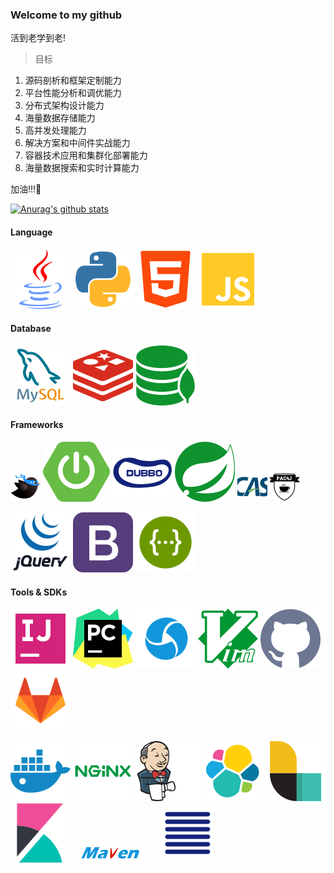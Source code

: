 ### Welcome to my github

<!--
**kings1990/kings1990** is a ✨ _special_ ✨ repository because its `README.md` (this file) appears on your GitHub profile.

Here are some ideas to get you started:

- 🔭 I’m currently working on ...
- 🌱 I’m currently learning ...
- 👯 I’m looking to collaborate on ...
- 🤔 I’m looking for help with ...
- 💬 Ask me about ...
- 📫 How to reach me: ...
- 😄 Pronouns: ...
- ⚡ Fun fact: ...
-->

活到老学到老!

> 目标
  1. 源码剖析和框架定制能力
  2. 平台性能分析和调优能力
  3. 分布式架构设计能力
  4. 海量数据存储能力
  5. 高并发处理能力
  6. 解决方案和中间件实战能力
  7. 容器技术应用和集群化部署能力
  8. 海量数据搜索和实时计算能力

加油!!!🤪

[![Anurag's github stats](https://github-readme-stats.vercel.app/api?username=kings1990&show_icons=true&theme=cobalt)](https://github.com/kings1990)

#### Language
![java](./imgs/language/java.svg "java")
![python](./imgs/language/python.svg "python")
![html](./imgs/language/html.svg "html")
![JavaScript](./imgs/frameworks/JavaScript.svg "JavaScript")

#### Database
![mysql](./imgs/db/mysql.svg "mysql")
![redis](./imgs/db/redis.svg "redis")
![mongodb](./imgs/db/mongodb.svg "mongodb")

#### Frameworks
![mybatis](./imgs/frameworks/mybatis.png "mybatis")
![springboot](./imgs/frameworks/springboot.svg "springboot")
![dubbo](./imgs/frameworks/dubbo.svg "dubbo")
![SpringCloud](./imgs/frameworks/SpringCloud.svg "SpringCloud")
![cas](./imgs/frameworks/cas.png "cas")
![pac4j](./imgs/frameworks/pac4j.png "pac4j")


![jquery](./imgs/frameworks/jquery.svg "jquery")
![Bootstrap](./imgs/frameworks/Bootstrap.svg "Bootstrap")
![swagger](./imgs/frameworks/swagger.svg "swagger")

#### Tools & SDKs
![intellijidea](./imgs/tools/intellijidea.svg "intellijidea")
![pycharm](./imgs/tools/pycharm.svg "pycharm")
![appium](./imgs/tools/appium.svg "appium")
![vim](./imgs/tools/vim.svg "vim")
![github](./imgs/tools/github.svg "github")
![gitlab](./imgs/tools/gitlab.svg "gitlab")

![docker](./imgs/tools/docker.svg "docker")
![nginx](./imgs/tools/nginx.svg "nginx")
![jenkins](./imgs/tools/jenkins.svg "jenkins")
![elastic](./imgs/tools/elastic.svg "elastic")
![logstash](./imgs/tools/logstash.svg "logstash")
![kibana](./imgs/tools/kibana.svg "kibana")
![maven](./imgs/tools/maven.svg "maven")
![nexus](./imgs/tools/nexus.svg "nexus")
